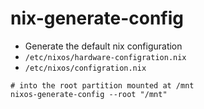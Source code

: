 # nix-generate-config

- Generate the default nix configuration
- `/etc/nixos/hardware-configration.nix`
- `/etc/nixos/configration.nix`

```shell
# into the root partition mounted at /mnt
nixos-generate-config --root "/mnt"
```
